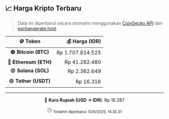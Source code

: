 

<!-- HARGA_KRIPTO -->
## 📈 Harga Kripto Terbaru

> Data ini diperbarui secara otomatis menggunakan [CoinGecko API](https://www.coingecko.com/) dan [exchangerate.host](https://exchangerate.host/)

<div align="center">

| 🪙 Token | 💰 Harga (IDR) |
|:------:|---------------:|
| 🟠 **Bitcoin (BTC)**   | Rp 1.707.814.525 |
| 🔵 **Ethereum (ETH)**  | Rp 41.282.480 |
| 🟣 **Solana (SOL)**    | Rp 2.362.649 |
| 🟢 **Tether (USDT)**   | Rp 16.316 |

---

💱 **Kurs Rupiah (USD → IDR)**: Rp 16.287

🕒 <sub>Terakhir diperbarui: 13/6/2025, 14.32.31</sub>

</div>
<!-- /HARGA_KRIPTO -->